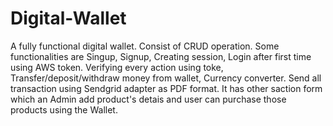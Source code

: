 # Digital-Wallet
A fully functional digital wallet. Consist of CRUD operation. Some functionalities are Singup, Signup, Creating session, Login after first time using AWS token. Verifying every action using toke, Transfer/deposit/withdraw money from wallet, Currency converter. Send all transaction using Sendgrid adapter as PDF format. It has other saction form which an Admin add product's detais and user can purchase those products using the Wallet.
